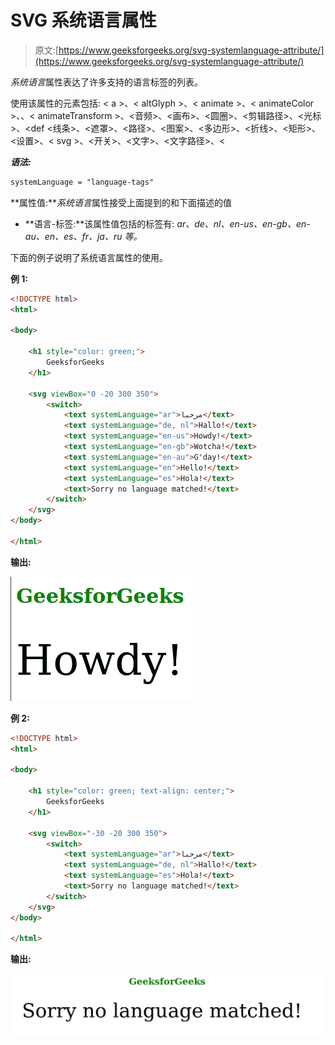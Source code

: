 # SVG 系统语言属性

> 原文:[https://www.geeksforgeeks.org/svg-systemlanguage-attribute/](https://www.geeksforgeeks.org/svg-systemlanguage-attribute/)

*系统语言*属性表达了许多支持的语言标签的列表。

使用该属性的元素包括:
< a >、< altGlyph >、< animate >、< animateColor >、<animate emotion>、< animateTransform >、<音频>、<画布>、<圆圈>、<剪辑路径>、<光标>、<def <线条>、<遮罩>、<路径>、<图案>、<多边形>、<折线>、<矩形>、<设置>、< svg >、<开关>、<文字>、<文字路径>、<

***语法:***

```html
systemLanguage = "language-tags"
```

**属性值:***系统语言*属性接受上面提到的和下面描述的值

*   **语言-标签:**该属性值包括的标签有: *ar、de、nl、en-us、en-gb、en-au、en、es、fr、ja、ru 等。*

下面的例子说明了系统语言属性的使用。

**例 1:**

```html
<!DOCTYPE html>
<html>

<body>

    <h1 style="color: green;">
        GeeksforGeeks
    </h1>

    <svg viewBox="0 -20 300 350">
        <switch>
            <text systemLanguage="ar">مرحبا</text>
            <text systemLanguage="de, nl">Hallo!</text>
            <text systemLanguage="en-us">Howdy!</text>
            <text systemLanguage="en-gb">Wotcha!</text>
            <text systemLanguage="en-au">G'day!</text>
            <text systemLanguage="en">Hello!</text>
            <text systemLanguage="es">Hola!</text>
            <text>Sorry no language matched!</text>
        </switch>
    </svg>
</body>

</html>
```

**输出:**

![](img/3879cc48a129a410a9444c14d34e38a3.png)

**例 2:**

```html
<!DOCTYPE html>
<html>

<body>

    <h1 style="color: green; text-align: center;">
        GeeksforGeeks
    </h1>

    <svg viewBox="-30 -20 300 350">
        <switch>
            <text systemLanguage="ar">مرحبا</text>
            <text systemLanguage="de, nl">Hallo!</text>
            <text systemLanguage="es">Hola!</text>
            <text>Sorry no language matched!</text>
        </switch>
    </svg>
</body>

</html>
```

**输出:**

![](img/3ed839599a8fc1b14aba5527dfad3d35.png)